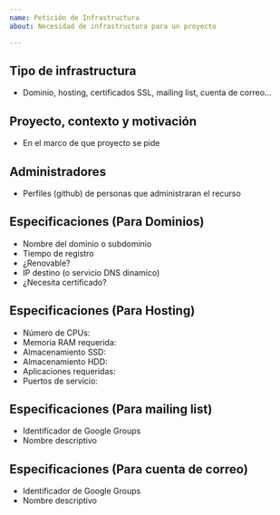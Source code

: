 ```yaml
---
name: Petición de Infrastructura
about: Necesidad de infrastructura para un proyecto

---
```

## Tipo de infrastructura

* Dominio, hosting, certificados SSL, mailing list, cuenta de correo...

## Proyecto, contexto y motivación

* En el marco de que proyecto se pide

## Administradores

* Perfiles (github) de personas que administraran el recurso

## Especificaciones (Para Dominios)

* Nombre del dominio o subdominio
* Tiempo de registro
* ¿Renovable?
* IP destino (o servicio DNS dinamico)
* ¿Necesita certificado?

## Especificaciones (Para Hosting)

* Número de CPUs:
* Memoria RAM requerida:
* Almacenamiento SSD:
* Almacenamiento HDD:
* Aplicaciones requeridas:
* Puertos de servicio:

## Especificaciones (Para mailing list)

* Identificador de Google Groups
* Nombre descriptivo


## Especificaciones (Para cuenta de correo)

* Identificador de Google Groups
* Nombre descriptivo




